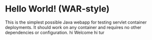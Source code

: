 Hello World! (WAR-style)
===============

This is the simplest possible Java webapp for testing servlet container deployments.  It should work on any container and requires no other dependencies or configuration.
hi Welcome
hi tur
